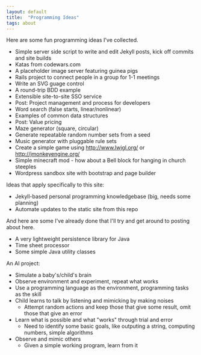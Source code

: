 ```yaml
---
layout: default
title:  "Programming Ideas"
tags: about
---
```


Here are some fun programming ideas I've collected.

* Simple server side script to write and edit Jekyll posts, kick off commits and site builds
* Katas from codewars.com
* A placeholder image server featuring guinea pigs
* Rails project to connect people in a group for 1-1 meetings
* Write an SVG guage control
* A round-trip BDD example
* Extensible site-to-site SSO service
* Post: Project management and process for developers
* Word search (false starts, linear/nonlinear)
* Examples of common data structures
* Post: Value pricing
* Maze generator (square, circular)
* Generate repeatable random number sets from a seed
* Music generator with pluggable rule sets
* Create a simple game using http://www.lwjgl.org/ or http://jmonkeyengine.org/
* Simple minecraft mod - how about a Bell block for hanging in church steeples
* Wordpress sandbox site with bootstrap and page builder

Ideas that apply specifically to this site:

* Jekyll-based personal programming knowledgebase (big, needs some planning)
* Automate updates to the static site from this repo

And here are some I've already done that I'll try and get around to posting about here.

* A very lightweight persistence library for Java 
* Time sheet processor
* Some simple Java utility classes

An AI project:

* Simulate a baby's/child's brain
* Observe environment and experiment, repeat what works
* Use a programming language as the environment, programming tasks as the skill
* Child learns to talk by listening and mimicking by making noises
  * Attempt random actions and keep those that give some result, omit those that give an error
* Learn what is possible and what "works" through trial and error
  * Need to identify some basic goals, like outputing a string, computing numbers, simple algorithms
* Observe and mimic others
  * Given a simple working program, learn from it




